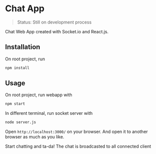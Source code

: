 # Chat App

> Status: Still on development process

Chat Web App created with Socket.io and React.js. 

## Installation
On root project, run
```bash
npm install
```

## Usage
On root project, run webapp with
```bash
npm start
```
In different terminal, run socket server with
```bash
node server.js
```
Open `http://localhost:3000/` on your browser. And open it to another browser as much as you like. 

Start chatting and ta-da! The chat is broadcasted to all connected client

